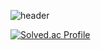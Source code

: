 ![header](https://capsule-render.vercel.app/api?type=wavek&color=auto&height=250&section=header&text=JUNGHYEON%20GitHub&fontSize=70&animation=scaleIn)

[![Solved.ac Profile](http://mazassumnida.wtf/api/v2/generate_badge?boj=jh001)](https://solved.ac/jh001/)
